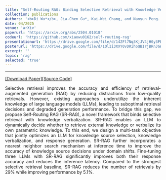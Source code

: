 ```yaml
---
title: "Self-Routing RAG: Binding Selective Retrieval with Knowledge Verbalization"
collection: publications
Authors: '<b>Di Wu*</b>, Jia-Chen Gu*, Kai-Wei Chang, and Nanyun Peng.'
date: 04/2025
venue: 'arXiv'
paperurl: 'https://arxiv.org/abs/2504.01018'
codeurl: 'https://github.com/xiaowu0162/self-routing-rag'
presentationurl: 'https://drive.google.com/file/d/14ZFl7Nq3KjJV4jH0y3PEcuYF-WG1rr0p/view?usp=sharing'
posterurl: 'https://drive.google.com/file/d/1OlIi3XXY0vDRihoQBIrjBRnJGWnZJMkg/view?usp=sharing'
excerpt: ''
topic: 'rag'
selected: 'true'
---
```

---
<a href='https://arxiv.org/pdf/2504.01018.pdf' target="_blank">[Download Paper]</a><a href='https://github.com/xiaowu0162/self-routing-rag' target="_blank">[Source Code]</a>

<p align="justify">
Selective retrieval improves the accuracy and efficiency of retrieval-augmented generation (RAG) by reducing distractions from low-quality retrievals. However, existing approaches underutilize the inherent knowledge of large language models (LLMs), leading to suboptimal retrieval decisions and degraded generation performance. To bridge this gap, we propose Self-Routing RAG (SR-RAG), a novel framework that binds selective retrieval with knowledge verbalization. SR-RAG enables an LLM to dynamically decide whether to retrieve external knowledge or verbalize its own parametric knowledge. To this end, we design a multi-task objective that jointly optimizes an LLM for knowledge source selection, knowledge verbalization, and response generation. SR-RAG further incorporates a nearest neighbor search mechanism at inference time to improve the accuracy of knowledge source decisions under domain shifts. Fine-tuning three LLMs with SR-RAG significantly improves both their response accuracy and reduces the inference latency. Compared to the strongest selective retrieval baseline, SR-RAG reduces the number of retrievals by 29% while improving performance by 5.1%.
</p>
